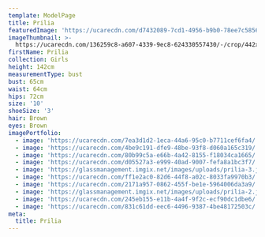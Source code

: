 ```yaml
---
template: ModelPage
title: Prilia
featuredImage: 'https://ucarecdn.com/d7432089-7cd1-4956-b9b0-78ee7c5856ff/'
imageThumbnail: >-
  https://ucarecdn.com/136259c8-a607-4339-9ec8-624330557430/-/crop/442x396/0,0/-/preview/
firstName: Prilia
collection: Girls
height: 142cm
measurementType: bust
bust: 65cm
waist: 64cm
hips: 72cm
size: '10'
shoeSize: '3'
hair: Brown
eyes: Brown
imagePortfolio:
  - image: 'https://ucarecdn.com/7ea3d1d2-1eca-44a6-95c0-b7711cef6fa4/'
  - image: 'https://ucarecdn.com/4be9c191-dfe9-48be-93f8-d060a165c319/'
  - image: 'https://ucarecdn.com/80b99c5a-e66b-4a42-8155-f18034ca1665/'
  - image: 'https://ucarecdn.com/d05527a3-e999-40ad-9007-fefa8a1bc3f7/'
  - image: 'https://glassmanagement.imgix.net/images/uploads/prilia-3.jpg'
  - image: 'https://ucarecdn.com/ff1e2ac0-82d6-44f8-a02c-8033fa9970b3/'
  - image: 'https://ucarecdn.com/2171a957-0862-455f-be1e-5964006da3a9/'
  - image: 'https://glassmanagement.imgix.net/images/uploads/prilia-2.jpg'
  - image: 'https://ucarecdn.com/245eb155-e11b-4a4f-9f2c-ecf90dc1dbe6/'
  - image: 'https://ucarecdn.com/831c61dd-eec6-4496-9387-4be48172503c/'
meta:
  title: Prilia
---
```



